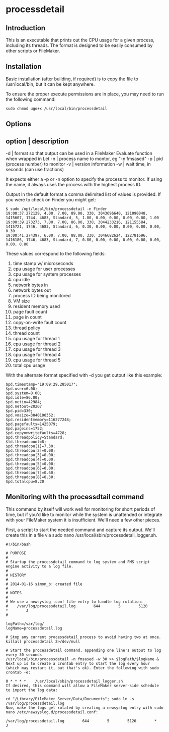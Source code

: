 # processdetail

## Introduction
This is an executable that prints out the CPU usage for a given process, including its threads. The format is designed to be easily consumed by other scripts or FileMaker.

## Installation
Basic installation (after building, if required) is to copy the file to /usr/local/bin, but it can be kept anywhere.

To ensure the proper execute permissions are in place, you may need to run the following command:
```
sudo chmod ugo+x /usr/local/bin/processdetail
```

## Options
option	| description
--------------------
-d	| format so that output can be used in a FileMaker Evaluate function when wrapped in Let
-n	| process name to montor, eg "-n fmsased"
-p	| pid (process number) to monitor
-v	| version information
-w	| wait time, in seconds (can use fractions)

It expects either a -p or -n option to specify the process to monitor. If using the name, it always uses the process with the highest process ID.

Output In the default format a comma delimited list of values is provided. If you were to check on Finder you might get:
```
$ sudo /opt/local/bin/processdetail -n Finder
19:00:37.272129, 4.00, 7.00, 89.00, 330, 3043696640, 121090048, 1415607, 1744, 4683, Standard, 5, 1.00, 0.00, 0.00, 0.00, 0.00, 1.00
19:00:39.273273, 7.00, 7.00, 86.00, 330, 3044233216, 121155584, 1415721, 1746, 4683, Standard, 6, 0.30, 0.00, 0.00, 0.00, 0.00, 0.00, 0.30
19:00:41.274397, 6.00, 7.00, 88.00, 330, 3046682624, 122781696, 1416186, 1746, 4683, Standard, 7, 0.80, 0.00, 0.00, 0.00, 0.00, 0.00, 0.00, 0.80
```

These values correspond to the following fields:
1. time stamp w/ microseconds
2. cpu usage for user processes
3. cpu usage for system processes
4. cpu idle
5. network bytes in
6. network bytes out
7. process ID being monitored
8. VM size
9. resident memory used
10. page fault count
11. page in count
12. copy-on-write fault count
13. thread policy
14. thread count
15. cpu usage for thread 1
16. cpu usage for thread 2
17. cpu usage for thread 3
18. cpu usage for thread 4
19. cpu usage for thread 5
20. total cpu usage

With the alternate format specified with -d you get output like this example:

```$ sudo /opt/local/bin/processdetail -n Finder -d
$pd.timestamp="19:09:29.285017";
$pd.user=6.00;
$pd.system=8.00;
$pd.idle=86.00;
$pd.netin=42984;
$pd.netout=20207
$pd.pid=330;
$pd.vmsize=3040100352;
$pd.residentmemory=116277248;
$pd.pagefaults=1425079;
$pd.pageins=1752;
$pd.copyonwritefaults=4728;
$pd.threadpolicy=Standard;
$td.threadcount=8;
$pd.threadcpu[1]=7.30;
$pd.threadcpu[2]=0.00;
$pd.threadcpu[3]=0.00;
$pd.threadcpu[4]=0.00;
$pd.threadcpu[5]=0.00;
$pd.threadcpu[6]=0.00;
$pd.threadcpu[7]=0.60;
$pd.threadcpu[8]=0.30;
$pd.totalcpu=8.20
```

## Monitoring with the processdtail command

This command by itself will work well for monitoring for short periods of time, but if you'd like to monitor while the system is unattended or integrate with your FileMaker system it is insufficient. We'll need a few other pieces.

First, a script to start the needed command and capture its output. We'll create this in a file via sudo nano /usr/local/sbin/processdetail_logger.sh.
```
#!/bin/bash

# PURPOSE
#
# Startup the processdetail command to log system and FMS script engine activity to a log file.
#
# HISTORY
#
# 2014-01-16 simon_b: created file
#
# NOTES
#
# We use a newsyslog .conf file entry to handle log rotation:
#    /var/log/processdetail.log        644        5        5120        *        J
#

logPath=/var/log/
logName=processdetail.log

# Stop any current processdetail process to avoid having two at once.
killall processdetail 2>/dev/null

# Start the processdetail command, appending one line's output to log every 30 seconds
/usr/local/bin/processdetail -n fmsased -w 30 >> $logPath/$logName &
Next up is to create a crontab entry to start the log every hour (which may restart it, but that's ok). Enter the following with sudo crontab -e:

0 * * * *    /usr/local/sbin/processdetail_logger.sh
If desired, this command will allow a FileMaker server-side schedule to import the log data:

cd "/Library/FileMaker Server/Data/Documents"; sudo ln -s /var/log/processdetail.log
Now, make the logs get rotated by creating a newsyslog entry with sudo nano /etc/newsyslog.d/processdetail.conf:

/var/log/processdetail.log        644        5        5120        *        J
```
